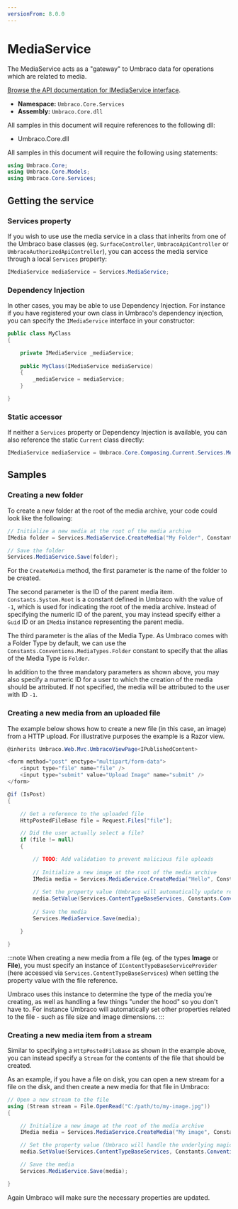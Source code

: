 ```yaml
---
versionFrom: 8.0.0
---
```


# MediaService

The MediaService acts as a "gateway" to Umbraco data for operations which are related to media.

[Browse the API documentation for IMediaService interface](https://our.umbraco.com/apidocs/v8/csharp/api/Umbraco.Core.Services.IMediaService.html).

 * **Namespace:** `Umbraco.Core.Services` 
 * **Assembly:** `Umbraco.Core.dll`

 All samples in this document will require references to the following dll:

* Umbraco.Core.dll

All samples in this document will require the following using statements:

```csharp
using Umbraco.Core;
using Umbraco.Core.Models;
using Umbraco.Core.Services;
```

## Getting the service

### Services property

If you wish to use use the media service in a class that inherits from one of the Umbraco base classes (eg. `SurfaceController`, `UmbracoApiController` or `UmbracoAuthorizedApiController`), you can access the media service through a local `Services` property:

```csharp
IMediaService mediaService = Services.MediaService;
```

### Dependency Injection

In other cases, you may be able to use Dependency Injection. For instance if you have registered your own class in Umbraco's dependency injection, you can specify the `IMediaService` interface in your constructor:

```csharp
public class MyClass
{

    private IMediaService _mediaService;
    
    public MyClass(IMediaService mediaService)
    {
        _mediaService = mediaService;
    }

}
```

### Static accessor

If neither a `Services` property or Dependency Injection is available, you can also reference the static `Current` class directly:

```csharp
IMediaService mediaService = Umbraco.Core.Composing.Current.Services.MediaService;
```

## Samples

### Creating a new folder

To create a new folder at the root of the media archive, your code could look like the following:

```csharp
// Initialize a new media at the root of the media archive
IMedia folder = Services.MediaService.CreateMedia("My Folder", Constants.System.Root, Constants.Conventions.MediaTypes.Image);

// Save the folder
Services.MediaService.Save(folder);
```

For the `CreateMedia` method, the first parameter is the name of the folder to be created.

The second parameter is the ID of the parent media item. `Constants.System.Root` is a constant defined in Umbraco with the value of `-1`, which is used for indicating the root of the media archive. Instead of specifying the numeric ID of the parent, you may instead specify either a `Guid` ID or an `IMedia` instance representing the parent media.

The third parameter is the alias of the Media Type. As Umbraco comes with a Folder Type by default, we can use the `Constants.Conventions.MediaTypes.Folder` constant to specify that the alias of the Media Type is `Folder`.

In addition to the three mandatory parameters as shown above, you may also specify a numeric ID for a user to which the creation of the media should be attributed. If not specified, the media will be attributed to the user with ID `-1`.


### Creating a new media from an uploaded file

The example below shows how to create a new file (in this case, an image) from a HTTP upload. For illustrative purposes the example is a Razor view.



```csharp
@inherits Umbraco.Web.Mvc.UmbracoViewPage<IPublishedContent>

<form method="post" enctype="multipart/form-data">
    <input type="file" name="file" />
    <input type="submit" value="Upload Image" name="submit" />
</form>

@if (IsPost)
{

    // Get a reference to the uploaded file
    HttpPostedFileBase file = Request.Files["file"];

    // Did the user actually select a file?
    if (file != null)
    {

        // TODO: Add validation to prevent malicious file uploads
        
        // Initialize a new image at the root of the media archive
        IMedia media = Services.MediaService.CreateMedia("Hello", Constants.System.Root, Constants.Conventions.MediaTypes.Image);
        
        // Set the property value (Umbraco will automatically update related properties)
        media.SetValue(Services.ContentTypeBaseServices, Constants.Conventions.Media.File, "hello.jpg", file);
        
        // Save the media
        Services.MediaService.Save(media);

    }

}
```

:::note
When creating a new media from a file (eg. of the types **Image** or **File**), you must specify an instance of `IContentTypeBaseServiceProvider` (here accessed via `Services.ContentTypeBaseServices`) when setting the property value with the file reference.

Umbraco uses this instance to determine the type of the media you're creating, as well as handling a few things "under the hood" so you don't have to. For instance Umbraco will automatically set other properties related to the file - such as file size and image dimensions.
:::


### Creating a new media item from a stream

Similar to specifying a `HttpPostedFileBase` as shown in the example above, you can instead specify a `Stream` for the contents of the file that should be created.

As an example, if you have a file on disk, you can open a new stream for a file on the disk, and then create a new media for that file in Umbraco:

```csharp
// Open a new stream to the file
using (Stream stream = File.OpenRead("C:/path/to/my-image.jpg"))
{

    // Initialize a new image at the root of the media archive
    IMedia media = Services.MediaService.CreateMedia("My image", Constants.System.Root, Constants.Conventions.MediaTypes.Image);

    // Set the property value (Umbraco will handle the underlying magic)
    media.SetValue(Services.ContentTypeBaseServices, Constants.Conventions.Media.File, "my-image.jpg", stream);

    // Save the media
    Services.MediaService.Save(media);

}
```

Again Umbraco will make sure the necessary properties are updated.

